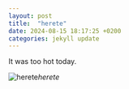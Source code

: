 ```yaml
---
layout: post
title:  "herete"
date: 2024-08-15 18:17:25 +0200
categories: jekyll update
---
```


It was too hot today.



![herete]()*herete*&nbsp;



[jekyll-docs]: https://jekyllrb.com/docs/home
[jekyll-gh]:   https://github.com/jekyll/jekyll
[jekyll-talk]: https://talk.jekyllrb.com/
